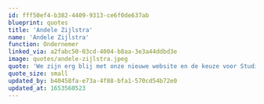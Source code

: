```yaml
---
id: fff50ef4-b382-4409-9313-ce6f0de637ab
blueprint: quotes
title: 'Andele Zijlstra'
name: 'Andele Zijlstra'
function: Ondernemer
linked_via: a2fabc50-03cd-4004-b8aa-3e3a44ddbd3e
image: quotes/andele-zijlstra.jpeg
quote: 'We zijn erg blij met onze nieuwe website en de keuze voor Studio1902. Wat voorheen lastig bleek voor onze site is nu goed gelukt, namelijk om ons aanbod voor twee verschillende doelgroepen in harmonie op één overzichtelijke site te krijgen. We hebben de samenwerking als heel open en toegankelijk ervaren.'
quote_size: small
updated_by: b40458fa-e73a-4f88-bfa1-570cd54b72e0
updated_at: 1653560523
---
```

